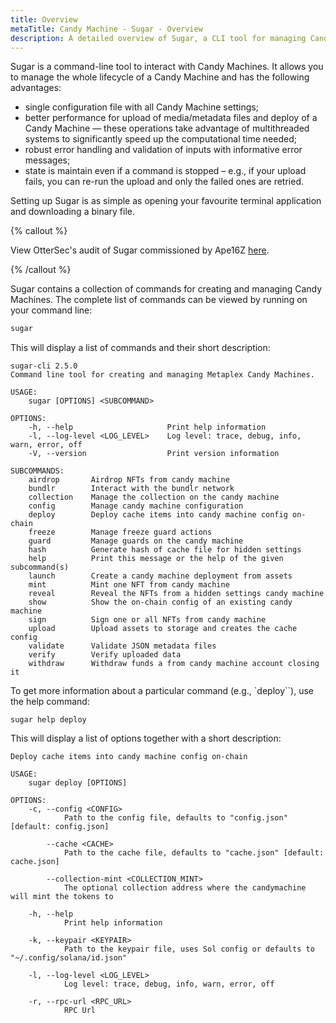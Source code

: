 ```yaml
---
title: Overview
metaTitle: Candy Machine - Sugar - Overview
description: A detailed overview of Sugar, a CLI tool for managing Candy Machines.
---
```


Sugar is a command-line tool to interact with Candy Machines. It allows you to manage the whole lifecycle of a Candy Machine and has the following advantages:

- single configuration file with all Candy Machine settings;
- better performance for upload of media/metadata files and deploy of a Candy Machine &mdash; these operations take advantage of multithreaded systems to significantly speed up the computational time needed;
- robust error handling and validation of inputs with informative error messages;
- state is maintain even if a command is stopped – e.g., if your upload fails, you can re-run the upload and only the failed ones are retried.

Setting up Sugar is as simple as opening your favourite terminal application and downloading a binary file. 

{% callout %}

View OtterSec's audit of Sugar commissioned by Ape16Z [here](https://docsend.com/view/is7963h8tbbvp2g9).

{% /callout %}

Sugar contains a collection of commands for creating and managing Candy Machines. The complete list of commands can be viewed by running on your command line:

```bash
sugar
```

This will display a list of commands and their short description:
```
sugar-cli 2.5.0
Command line tool for creating and managing Metaplex Candy Machines.

USAGE:
    sugar [OPTIONS] <SUBCOMMAND>

OPTIONS:
    -h, --help                     Print help information
    -l, --log-level <LOG_LEVEL>    Log level: trace, debug, info, warn, error, off
    -V, --version                  Print version information

SUBCOMMANDS:
    airdrop       Airdrop NFTs from candy machine
    bundlr        Interact with the bundlr network
    collection    Manage the collection on the candy machine
    config        Manage candy machine configuration
    deploy        Deploy cache items into candy machine config on-chain
    freeze        Manage freeze guard actions
    guard         Manage guards on the candy machine
    hash          Generate hash of cache file for hidden settings
    help          Print this message or the help of the given subcommand(s)
    launch        Create a candy machine deployment from assets
    mint          Mint one NFT from candy machine
    reveal        Reveal the NFTs from a hidden settings candy machine
    show          Show the on-chain config of an existing candy machine
    sign          Sign one or all NFTs from candy machine
    upload        Upload assets to storage and creates the cache config
    validate      Validate JSON metadata files
    verify        Verify uploaded data
    withdraw      Withdraw funds a from candy machine account closing it
```

To get more information about a particular command (e.g., `deploy``), use the help command:

```
sugar help deploy
```

This will display a list of options together with a short description:

```
Deploy cache items into candy machine config on-chain

USAGE:
    sugar deploy [OPTIONS]

OPTIONS:
    -c, --config <CONFIG>
            Path to the config file, defaults to "config.json" [default: config.json]

        --cache <CACHE>
            Path to the cache file, defaults to "cache.json" [default: cache.json]

        --collection-mint <COLLECTION_MINT>
            The optional collection address where the candymachine will mint the tokens to

    -h, --help
            Print help information

    -k, --keypair <KEYPAIR>
            Path to the keypair file, uses Sol config or defaults to "~/.config/solana/id.json"

    -l, --log-level <LOG_LEVEL>
            Log level: trace, debug, info, warn, error, off

    -r, --rpc-url <RPC_URL>
            RPC Url
```

